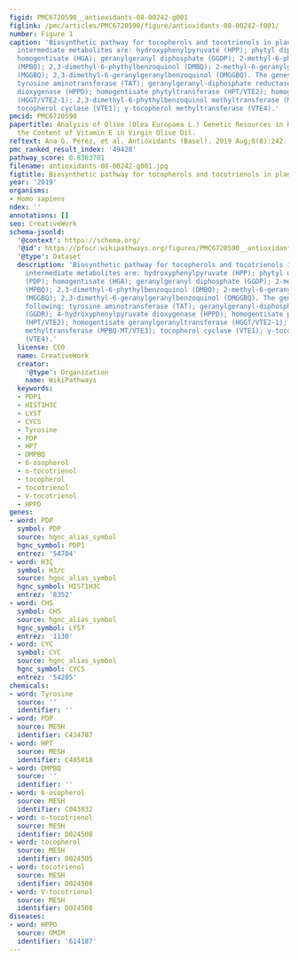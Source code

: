 ```yaml
---
figid: PMC6720590__antioxidants-08-00242-g001
figlink: /pmc/articles/PMC6720590/figure/antioxidants-08-00242-f001/
number: Figure 1
caption: 'Biosynthetic pathway for tocopherols and tocotrienols in plants. Abbreviated
  intermediate metabolites are: hydroxyphenylpyruvate (HPP); phytyl diphosphate (PDP);
  homogentisate (HGA); geranylgeranyl diphosphate (GGDP); 2-methyl-6-phythylbenzoquinol
  (MPBQ); 2,3-dimethyl-6-phythylbenzoquinol (DMBQ); 2-methyl-6-geranylgeranylbenzoquinol
  (MGGBQ); 2,3-dimethyl-6-geranylgeranylbenzoquinol (DMGGBQ). The genes are the following:
  tyrosine aminotransferase (TAT); geranylgeranyl-diphosphate reductase (GGDR); 4-hydroxyphenylpyruvate
  dioxygenase (HPPD); homogentisate phytyltransferase (HPT/VTE2); homogentisate geranylgeranyltransferase
  (HGGT/VTE2-1); 2,3-dimethyl-6-phythylbenzoquinol methyltransferase (MPBQ-MT/VTE3);
  tocopherol cyclase (VTE1); γ-tocopherol methyltransferase (VTE4).'
pmcid: PMC6720590
papertitle: Analysis of Olive (Olea Europaea L.) Genetic Resources in Relation to
  the Content of Vitamin E in Virgin Olive Oil.
reftext: Ana G. Pérez, et al. Antioxidants (Basel). 2019 Aug;8(8):242.
pmc_ranked_result_index: '49428'
pathway_score: 0.8363701
filename: antioxidants-08-00242-g001.jpg
figtitle: Biosynthetic pathway for tocopherols and tocotrienols in plants
year: '2019'
organisms:
- Homo sapiens
ndex: ''
annotations: []
seo: CreativeWork
schema-jsonld:
  '@context': https://schema.org/
  '@id': https://pfocr.wikipathways.org/figures/PMC6720590__antioxidants-08-00242-g001.html
  '@type': Dataset
  description: 'Biosynthetic pathway for tocopherols and tocotrienols in plants. Abbreviated
    intermediate metabolites are: hydroxyphenylpyruvate (HPP); phytyl diphosphate
    (PDP); homogentisate (HGA); geranylgeranyl diphosphate (GGDP); 2-methyl-6-phythylbenzoquinol
    (MPBQ); 2,3-dimethyl-6-phythylbenzoquinol (DMBQ); 2-methyl-6-geranylgeranylbenzoquinol
    (MGGBQ); 2,3-dimethyl-6-geranylgeranylbenzoquinol (DMGGBQ). The genes are the
    following: tyrosine aminotransferase (TAT); geranylgeranyl-diphosphate reductase
    (GGDR); 4-hydroxyphenylpyruvate dioxygenase (HPPD); homogentisate phytyltransferase
    (HPT/VTE2); homogentisate geranylgeranyltransferase (HGGT/VTE2-1); 2,3-dimethyl-6-phythylbenzoquinol
    methyltransferase (MPBQ-MT/VTE3); tocopherol cyclase (VTE1); γ-tocopherol methyltransferase
    (VTE4).'
  license: CC0
  name: CreativeWork
  creator:
    '@type': Organization
    name: WikiPathways
  keywords:
  - PDP1
  - HIST1H3C
  - LYST
  - CYCS
  - Tyrosine
  - PDP
  - HPT
  - DMPBQ
  - 6-osopherol
  - o-tocotrienol
  - tocopherol
  - tocotrienol
  - V-tocotrienol
  - HPPD
genes:
- word: PDP
  symbol: PDP
  source: hgnc_alias_symbol
  hgnc_symbol: PDP1
  entrez: '54704'
- word: H3Ç
  symbol: H3/c
  source: hgnc_alias_symbol
  hgnc_symbol: HIST1H3C
  entrez: '8352'
- word: CHS
  symbol: CHS
  source: hgnc_alias_symbol
  hgnc_symbol: LYST
  entrez: '1130'
- word: CYC
  symbol: CYC
  source: hgnc_alias_symbol
  hgnc_symbol: CYCS
  entrez: '54205'
chemicals:
- word: Tyrosine
  source: ''
  identifier: ''
- word: PDP
  source: MESH
  identifier: C434787
- word: HPT
  source: MESH
  identifier: C485018
- word: DMPBQ
  source: ''
  identifier: ''
- word: 6-osopherol
  source: MESH
  identifier: C043832
- word: o-tocotrienol
  source: MESH
  identifier: D024508
- word: tocopherol
  source: MESH
  identifier: D024505
- word: tocotrienol
  source: MESH
  identifier: D024508
- word: V-tocotrienol
  source: MESH
  identifier: D024508
diseases:
- word: HPPD
  source: OMIM
  identifier: '614187'
---
```


